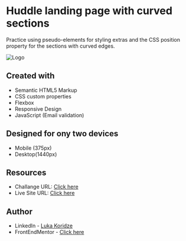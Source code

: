# Huddle landing page with curved sections

Practice using pseudo-elements for styling extras and the CSS position property for the sections with curved edges.

![Logo](https://res.cloudinary.com/dz209s6jk/image/upload/f_auto,q_auto,w_700/Challenges/r6fio3uuca3rqvijjavh.jpg)


## Created with
- Semantic HTML5 Markup
- CSS custom properties
- Flexbox
- Responsive Design
- JavaScript (Email validation)

## Designed for ony two devices 
- Mobile (375px)
- Desktop(1440px)

## Resources

- Challange URL: [Click here](https://www.frontendmentor.io/solutions/huddle-landing-page-with-curved-sections-p4WBpYjzNK)
- Live Site URL: [Click here](https://lukenso.github.io/Huddle-landing-page-with-curved-sections/)
## Author

- LinkedIn - [Luka Koridze](https://www.linkedin.com/in/luka-koridze-4397571a4/)
- FrontEndMentor - [Click here](https://www.frontendmentor.io/profile/lukenso)

